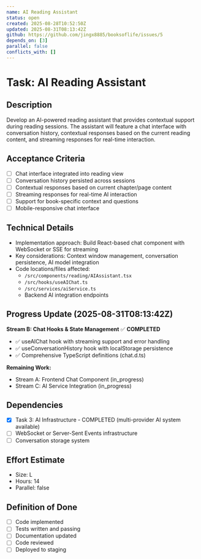 ```yaml
---
name: AI Reading Assistant
status: open
created: 2025-08-28T10:52:50Z
updated: 2025-08-31T08:13:42Z
github: https://github.com/jingx8885/booksoflife/issues/5
depends_on: [3]
parallel: false
conflicts_with: []
---
```


# Task: AI Reading Assistant

## Description
Develop an AI-powered reading assistant that provides contextual support during reading sessions. The assistant will feature a chat interface with conversation history, contextual responses based on the current reading content, and streaming responses for real-time interaction.

## Acceptance Criteria
- [ ] Chat interface integrated into reading view
- [ ] Conversation history persisted across sessions
- [ ] Contextual responses based on current chapter/page content
- [ ] Streaming responses for real-time AI interaction
- [ ] Support for book-specific context and questions
- [ ] Mobile-responsive chat interface

## Technical Details
- Implementation approach: Build React-based chat component with WebSocket or SSE for streaming
- Key considerations: Context window management, conversation persistence, AI model integration
- Code locations/files affected: 
  - `/src/components/reading/AIAssistant.tsx`
  - `/src/hooks/useAIChat.ts`
  - `/src/services/aiService.ts`
  - Backend AI integration endpoints

## Progress Update (2025-08-31T08:13:42Z)
**Stream B: Chat Hooks & State Management** ✅ **COMPLETED**
- ✅ useAIChat hook with streaming support and error handling
- ✅ useConversationHistory hook with localStorage persistence
- ✅ Comprehensive TypeScript definitions (chat.d.ts)

**Remaining Work:**
- Stream A: Frontend Chat Component (in_progress)
- Stream C: AI Service Integration (in_progress)

## Dependencies
- [x] Task 3: AI Infrastructure - COMPLETED (multi-provider AI system available)
- [ ] WebSocket or Server-Sent Events infrastructure
- [ ] Conversation storage system

## Effort Estimate
- Size: L
- Hours: 14
- Parallel: false

## Definition of Done
- [ ] Code implemented
- [ ] Tests written and passing
- [ ] Documentation updated
- [ ] Code reviewed
- [ ] Deployed to staging

